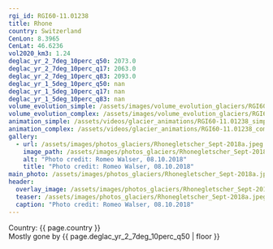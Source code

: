 ```yaml
---
rgi_id: RGI60-11.01238
title: Rhone
country: Switzerland
CenLon: 8.3965
CenLat: 46.6236
vol2020_km3: 1.24
deglac_yr_2_7deg_10perc_q50: 2073.0
deglac_yr_2_7deg_10perc_q17: 2063.0
deglac_yr_2_7deg_10perc_q83: 2093.0
deglac_yr_1_5deg_10perc_q50: nan
deglac_yr_1_5deg_10perc_q17: nan
deglac_yr_1_5deg_10perc_q83: nan
volume_evolution_simple: /assets/images/volume_evolution_glaciers/RGI60-11.01238_simple_en.png
volume_evolution_complex: /assets/images/volume_evolution_glaciers/RGI60-11.01238_complex_en.png
animation_simple: /assets/videos/glacier_animations/RGI60-11.01238_simple_en.mp4
animation_complex: /assets/videos/glacier_animations/RGI60-11.01238_complex_en.mp4
gallery:
  - url: /assets/images/photos_glaciers/Rhonegletscher_Sept-2018a.jpeg
    image_path: /assets/images/photos_glaciers/Rhonegletscher_Sept-2018a.jpeg
    alt: "Photo credit: Romeo Walser, 08.10.2018"
    title: "Photo credit: Romeo Walser, 08.10.2018"
main_photo: /assets/images/photos_glaciers/Rhonegletscher_Sept-2018a.jpeg
header:
  overlay_image: /assets/images/photos_glaciers/Rhonegletscher_Sept-2018a.jpeg
  teaser: /assets/images/photos_glaciers/Rhonegletscher_Sept-2018a.jpeg
  caption: "Photo credit: Romeo Walser, 08.10.2018"
---
```

Country: {{ page.country }}  <br>Mostly gone by {{ page.deglac_yr_2_7deg_10perc_q50 | floor }}
